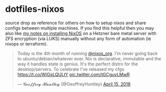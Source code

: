# dotfiles-nixos
source drop as reference for others on how to setup nixos and share configs between multiple machines. If you find this helpful then you may also like [my notes on installing NixOS](http://ghuntley.com/notes/hetzner) on a Hetzner bare metal server with ZFS encryption (via LUKS) manually without any form of automation (ie nixops or terraform).


<blockquote class="twitter-tweet" data-lang="en"><p lang="en" dir="ltr">Today is the 4th month of running <a href="https://twitter.com/nixos_org?ref_src=twsrc%5Etfw">@nixos_org</a>. I&#39;m never going back to ubuntu/debian/whatever ever. Nix is declarative, immutable and the way it handles state is genius. It&#39;s the perfect distro for the desktop/servers. To celebrate I&#39;ve released my cfgs <a href="https://t.co/WiGsLQULtY">https://t.co/WiGsLQULtY</a> <a href="https://t.co/tGCguvLMwR">pic.twitter.com/tGCguvLMwR</a></p>&mdash; 𝓖𝓮𝓸𝓯𝓯𝓻𝓮𝔂 𝓗𝓾𝓷𝓽𝓵𝓮𝔂 (@GeoffreyHuntley) <a href="https://twitter.com/GeoffreyHuntley/status/985432389097668608?ref_src=twsrc%5Etfw">April 15, 2018</a></blockquote>
